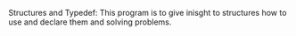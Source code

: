 Structures and Typedef: This program is to give inisght to structures how to use and declare them and solving problems.